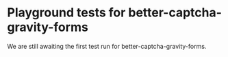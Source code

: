 # Playground tests for better-captcha-gravity-forms
We are still awaiting the first test run for better-captcha-gravity-forms.
